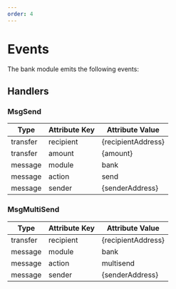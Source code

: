 ```yaml
---
order: 4
---
```


# Events

The bank module emits the following events:

## Handlers

### MsgSend

| Type     | Attribute Key | Attribute Value    |
|----------|---------------|--------------------|
| transfer | recipient     | {recipientAddress} |
| transfer | amount        | {amount}           |
| message  | module        | bank               |
| message  | action        | send               |
| message  | sender        | {senderAddress}    |

### MsgMultiSend

| Type     | Attribute Key | Attribute Value    |
|----------|---------------|--------------------|
| transfer | recipient     | {recipientAddress} |
| message  | module        | bank               |
| message  | action        | multisend          |
| message  | sender        | {senderAddress}    |
